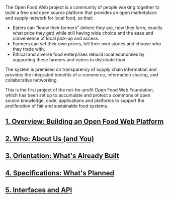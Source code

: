 The Open Food Web project is a community of people working together to build a free and open source platform that provides an open marketplace and supply network for local food, so that:
*  Eaters can “know their farmers” (where they are, how they farm, exactly what price they get) while still having wide choice and the ease and convenience of local pick-up and access.  
*  Farmers can set their own prices, tell their own stories and choose who they trade with.
*  Ethical and diverse food enterprises rebuild local economies by supporting these farmers and eaters to distribute food.
  
The system is premised on transparency of supply chain information and provides the integrated benefits of e-commerce, information sharing, and collaborative networking.    

This is the first project of the not-for-profit Open Food Web Foundation, which has been set up to accumulate and protect a commons of open source knowledge, code, applications and platforms to support the proliferation of fair and sustainable food systems.     

## [1. Overview: Building an Open Food Web Platform](https://github.com/eaterprises/openfoodweb/wiki/Overview)

## [2. Who: About Us (and You)](https://github.com/eaterprises/openfoodweb/wiki/Who)

## [3. Orientation: What's Already Built](https://github.com/eaterprises/openfoodweb/wiki/Orientation)

## [4. Specifications: What's Planned](https://github.com/eaterprises/openfoodweb/wiki/Specifications)

## [5. Interfaces and API](https://github.com/eaterprises/openfoodweb/wiki/Interfaces)

